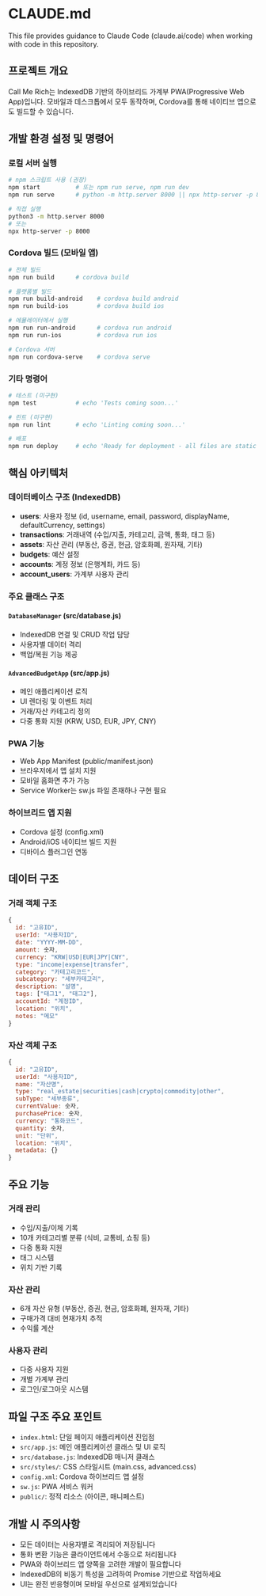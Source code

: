 # CLAUDE.md

This file provides guidance to Claude Code (claude.ai/code) when working with code in this repository.

## 프로젝트 개요

Call Me Rich는 IndexedDB 기반의 하이브리드 가계부 PWA(Progressive Web App)입니다. 모바일과 데스크톱에서 모두 동작하며, Cordova를 통해 네이티브 앱으로도 빌드할 수 있습니다.

## 개발 환경 설정 및 명령어

### 로컬 서버 실행
```bash
# npm 스크립트 사용 (권장)
npm start          # 또는 npm run serve, npm run dev
npm run serve      # python -m http.server 8000 || npx http-server -p 8000

# 직접 실행
python3 -m http.server 8000
# 또는
npx http-server -p 8000
```

### Cordova 빌드 (모바일 앱)
```bash
# 전체 빌드
npm run build      # cordova build

# 플랫폼별 빌드
npm run build-android    # cordova build android
npm run build-ios        # cordova build ios

# 에뮬레이터에서 실행
npm run run-android      # cordova run android
npm run run-ios          # cordova run ios

# Cordova 서버
npm run cordova-serve    # cordova serve
```

### 기타 명령어
```bash
# 테스트 (미구현)
npm test           # echo 'Tests coming soon...'

# 린트 (미구현)  
npm run lint       # echo 'Linting coming soon...'

# 배포
npm run deploy     # echo 'Ready for deployment - all files are static'
```

## 핵심 아키텍처

### 데이터베이스 구조 (IndexedDB)
- **users**: 사용자 정보 (id, username, email, password, displayName, defaultCurrency, settings)
- **transactions**: 거래내역 (수입/지출, 카테고리, 금액, 통화, 태그 등)
- **assets**: 자산 관리 (부동산, 증권, 현금, 암호화폐, 원자재, 기타)
- **budgets**: 예산 설정
- **accounts**: 계정 정보 (은행계좌, 카드 등)
- **account_users**: 가계부 사용자 관리

### 주요 클래스 구조

#### `DatabaseManager` (src/database.js)
- IndexedDB 연결 및 CRUD 작업 담당
- 사용자별 데이터 격리 
- 백업/복원 기능 제공

#### `AdvancedBudgetApp` (src/app.js) 
- 메인 애플리케이션 로직
- UI 렌더링 및 이벤트 처리
- 거래/자산 카테고리 정의
- 다중 통화 지원 (KRW, USD, EUR, JPY, CNY)

### PWA 기능
- Web App Manifest (public/manifest.json)
- 브라우저에서 앱 설치 지원
- 모바일 홈화면 추가 가능
- Service Worker는 sw.js 파일 존재하나 구현 필요

### 하이브리드 앱 지원
- Cordova 설정 (config.xml)
- Android/iOS 네이티브 빌드 지원
- 디바이스 플러그인 연동

## 데이터 구조

### 거래 객체 구조
```javascript
{
  id: "고유ID",
  userId: "사용자ID", 
  date: "YYYY-MM-DD",
  amount: 숫자,
  currency: "KRW|USD|EUR|JPY|CNY",
  type: "income|expense|transfer",
  category: "카테고리코드",
  subcategory: "세부카테고리",
  description: "설명",
  tags: ["태그1", "태그2"],
  accountId: "계정ID",
  location: "위치",
  notes: "메모"
}
```

### 자산 객체 구조
```javascript
{
  id: "고유ID",
  userId: "사용자ID",
  name: "자산명",
  type: "real_estate|securities|cash|crypto|commodity|other",
  subType: "세부종류",
  currentValue: 숫자,
  purchasePrice: 숫자,
  currency: "통화코드",
  quantity: 숫자,
  unit: "단위",
  location: "위치",
  metadata: {}
}
```

## 주요 기능

### 거래 관리
- 수입/지출/이체 기록
- 10개 카테고리별 분류 (식비, 교통비, 쇼핑 등)
- 다중 통화 지원
- 태그 시스템
- 위치 기반 기록

### 자산 관리
- 6개 자산 유형 (부동산, 증권, 현금, 암호화폐, 원자재, 기타)
- 구매가격 대비 현재가치 추적
- 수익률 계산

### 사용자 관리
- 다중 사용자 지원
- 개별 가계부 관리
- 로그인/로그아웃 시스템

## 파일 구조 주요 포인트

- `index.html`: 단일 페이지 애플리케이션 진입점
- `src/app.js`: 메인 애플리케이션 클래스 및 UI 로직
- `src/database.js`: IndexedDB 매니저 클래스
- `src/styles/`: CSS 스타일시트 (main.css, advanced.css)
- `config.xml`: Cordova 하이브리드 앱 설정
- `sw.js`: PWA 서비스 워커
- `public/`: 정적 리소스 (아이콘, 매니페스트)

## 개발 시 주의사항

- 모든 데이터는 사용자별로 격리되어 저장됩니다
- 통화 변환 기능은 클라이언트에서 수동으로 처리됩니다
- PWA와 하이브리드 앱 양쪽을 고려한 개발이 필요합니다
- IndexedDB의 비동기 특성을 고려하여 Promise 기반으로 작업하세요
- UI는 완전 반응형이며 모바일 우선으로 설계되었습니다